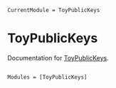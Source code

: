 ```@meta
CurrentModule = ToyPublicKeys
```

# ToyPublicKeys

Documentation for [ToyPublicKeys](https://github.com/NegaScout/ToyPublicKeys.jl).

```@index
```

```@autodocs
Modules = [ToyPublicKeys]
```
